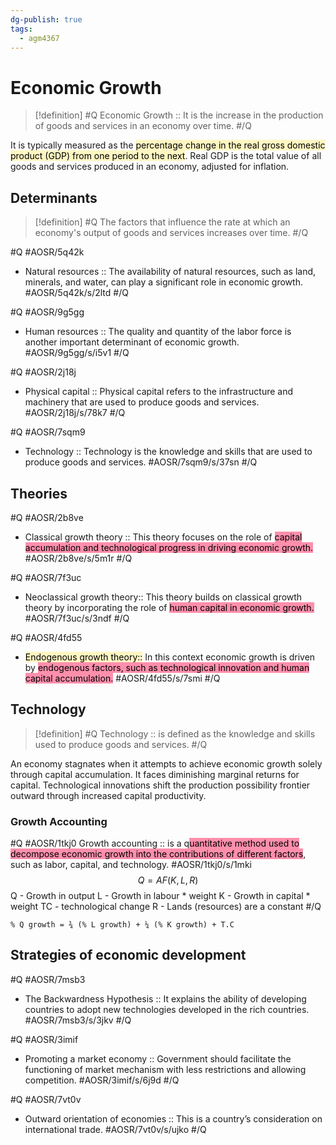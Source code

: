 ```yaml
---
dg-publish: true
tags:
  - agm4367
---
```


# Economic Growth

> [!definition]
> #Q
> Economic Growth :: It is the increase in the production of goods and services in an economy over time. 
> #/Q 

It is typically measured as the <mark style="background: #FFF3A3A6;">percentage change in the real gross domestic product (GDP) from one period to the next</mark>. Real GDP is the total value of all goods and services produced in an economy, adjusted for inflation.

## Determinants

> [!definition]
> #Q
> The factors that influence the rate at which an economy's output of goods and services increases over time.
> #/Q

#Q #AOSR/5q42k
- Natural resources :: The availability of natural resources, such as land, minerals, and water, can play a significant role in economic growth.  #AOSR/5q42k/s/2ltd
#/Q

#Q #AOSR/9g5gg
- Human resources :: The quality and quantity of the labor force is another important determinant of economic growth. #AOSR/9g5gg/s/i5v1
#/Q

#Q #AOSR/2j18j
- Physical capital :: Physical capital refers to the infrastructure and machinery that are used to produce goods and services.  #AOSR/2j18j/s/78k7
#/Q

#Q #AOSR/7sqm9
- Technology :: Technology is the knowledge and skills that are used to produce goods and services.  #AOSR/7sqm9/s/37sn
#/Q

## Theories

#Q #AOSR/2b8ve
- Classical growth theory :: This theory focuses on the role of <mark style="background: #FF5582A6;">capital accumulation and technological progress in driving economic growth.</mark> #AOSR/2b8ve/s/5m1r
#/Q 

#Q  #AOSR/7f3uc
- Neoclassical growth theory:: This theory builds on classical growth theory by incorporating the role of <mark style="background: #FF5582A6;">human capital in economic growth.</mark> #AOSR/7f3uc/s/3ndf
#/Q 

#Q  #AOSR/4fd55
- <mark style="background: #FFF3A3A6;">Endogenous growth theory::</mark> In this context economic growth is driven by <mark style="background: #FF5582A6;">endogenous factors, such as technological innovation and human capital accumulation.</mark> #AOSR/4fd55/s/7smi
#/Q 
## Technology

> [!definition]
> #Q 
> Technology :: is defined as the knowledge and skills used to produce goods and services.
> #/Q 

An economy stagnates when it attempts to achieve economic growth solely through capital accumulation. It faces diminishing marginal returns for capital. Technological innovations shift the production possibility frontier outward through increased capital productivity.

### Growth Accounting
#Q #AOSR/1tkj0
Growth accounting :: is a q<mark style="background: #FF5582A6;">uantitative method used to decompose economic growth into the contributions of different factors</mark>, such as labor, capital, and technology. #AOSR/1tkj0/s/1mki
$$
Q = AF (K, L, R) 
$$
Q  - Growth in output 
L  - Growth in labour * weight 
K  - Growth in capital * weight 
TC - technological change 
R  - Lands (resources) are a constant
#/Q 
```
% Q growth = ¾ (% L growth) + ¼ (% K growth) + T.C
```
## Strategies of economic development

#Q #AOSR/7msb3
- The Backwardness Hypothesis :: It explains the ability of developing countries to adopt new technologies developed in the rich countries. #AOSR/7msb3/s/3jkv
#/Q

#Q #AOSR/3imif
- Promoting a market economy :: Government should facilitate the functioning of market mechanism with less restrictions and allowing competition.  #AOSR/3imif/s/6j9d
#/Q

#Q #AOSR/7vt0v
- Outward orientation of economies :: This is a country’s consideration on international trade. #AOSR/7vt0v/s/ujko
#/Q
